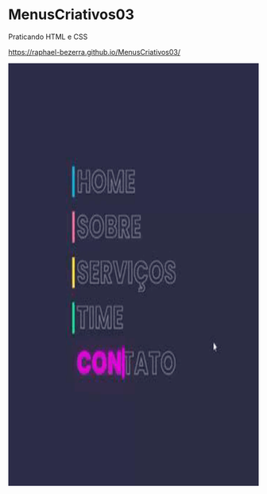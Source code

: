 # MenusCriativos03

Praticando HTML e CSS

https://raphael-bezerra.github.io/MenusCriativos03/ 

<p align="center">
  <img width="850" height="850" src="src/menugif.GIF">
</p>


